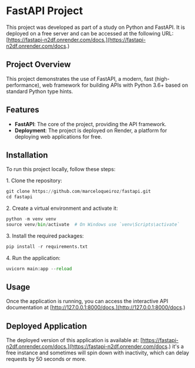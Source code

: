# FastAPI Project

This project was developed as part of a study on Python and FastAPI. It is deployed on a free server and can be accessed at the following URL: [https://fastapi-n2df.onrender.com/docs.](https://fastapi-n2df.onrender.com/docs.)

## Project Overview

This project demonstrates the use of FastAPI, a modern, fast (high-performance), web framework for building APIs with Python 3.6+ based on standard Python type hints.

## Features

- **FastAPI**: The core of the project, providing the API framework.
- **Deployment**: The project is deployed on Render, a platform for deploying web applications for free.

## Installation

To run this project locally, follow these steps:

1\. Clone the repository:

```python
git clone https://github.com/marceloqueiroz/fastapi.git
cd fastapi
```

2\. Create a virtual environment and activate it:

```python
python -m venv venv
source venv/bin/activate  # On Windows use `venv\Scripts\activate`
```

3\. Install the required packages:

```python
pip install -r requirements.txt
```

4\. Run the application:

```python
uvicorn main:app --reload
```

## Usage

Once the application is running, you can access the interactive API documentation at [http://127.0.0.1:8000/docs.](http://127.0.0.1:8000/docs.)

## Deployed Application

The deployed version of this application is available at: [https://fastapi-n2df.onrender.com/docs.](https://fastapi-n2df.onrender.com/docs.) it's a free instance and sometimes will spin down with inactivity, which can delay requests by 50 seconds or more.
